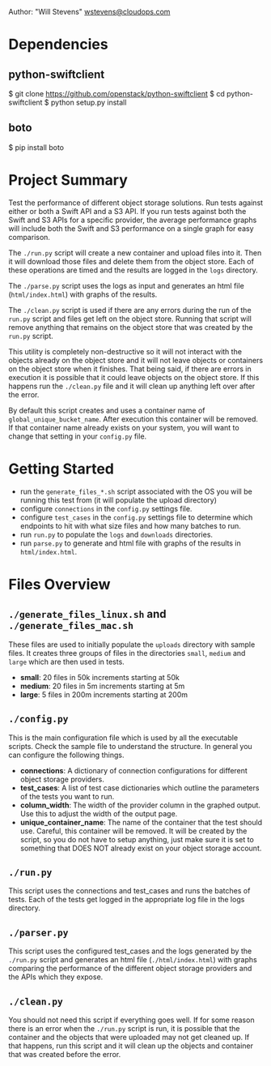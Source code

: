 Author: "Will Stevens" <wstevens@cloudops.com>

Dependencies
============

python-swiftclient
------------------
$ git clone https://github.com/openstack/python-swiftclient
$ cd python-swiftclient
$ python setup.py install

boto
----
$ pip install boto


Project Summary
===============

Test the performance of different object storage solutions.  Run tests against either or both a Swift API and a S3 API.  If you run tests against both the Swift and S3 APIs for a specific provider, the average performance graphs will include both the Swift and S3 performance on a single graph for easy comparison.

The `./run.py` script will create a new container and upload files into it.  Then it will download those files and delete them from the object store.  Each of these operations are timed and the results are logged in the `logs` directory.

The `./parse.py` script uses the logs as input and generates an html file (`html/index.html`) with graphs of the results.

The `./clean.py` script is used if there are any errors during the run of the `run.py` script and files get left on the object store.  Running that script will remove anything that remains on the object store that was created by the `run.py` script.

This utility is completely non-destructive so it will not interact with the objects already on the object store and it will not leave objects or containers on the object store when it finishes.  That being said, if there are errors in execution it is possible that it could leave objects on the object store.  If this happens run the `./clean.py` file and it will clean up anything left over after the error.

By default this script creates and uses a container name of `global_unique_bucket_name`.  After execution this container will be removed.  If that container name already exists on your system, you will want to change that setting in your `config.py` file.


Getting Started
===============

- run the `generate_files_*.sh` script associated with the OS you will be running this test from (it will populate the upload directory)
- configure `connections` in the `config.py` settings file.
- configure `test_cases` in the `config.py` settings file to determine which endpoints to hit with what size files and how many batches to run.
- run `run.py` to populate the `logs` and `downloads` directories.
- run `parse.py` to generate and html file with graphs of the results in `html/index.html`.


Files Overview
==============

`./generate_files_linux.sh` and `./generate_files_mac.sh`
---------------------------------------------------------
These files are used to initially populate the `uploads` directory with sample files.  It creates three groups of files in the directories `small`, `medium` and `large` which are then used in tests.

- **small**: 20 files in 50k increments starting at 50k
- **medium**: 20 files in 5m increments starting at 5m
- **large**: 5 files in 200m increments starting at 200m


`./config.py`
-------------
This is the main configuration file which is used by all the executable scripts.  Check the sample file to understand the structure.  In general you can configure the following things.

- **connections**: A dictionary of connection configurations for different object storage providers.
- **test_cases**: A list of test case dictionaries which outline the parameters of the tests you want to run.
- **column_width**: The width of the provider column in the graphed output.  Use this to adjust the width of the output page.
- **unique_container_name**: The name of the container that the test should use.  Careful, this container will be removed.  It will be created by the script, so you do not have to setup anything, just make sure it is set to something that DOES NOT already exist on your object storage account.


`./run.py`
----------
This script uses the connections and test_cases and runs the batches of tests.  Each of the tests get logged in the appropriate log file in the logs directory.


`./parser.py`
-------------
This script uses the configured test_cases and the logs generated by the `./run.py` script and generates an html file (`./html/index.html`) with graphs comparing the performance of the different object storage providers and the APIs which they expose.


`./clean.py`
------------
You should not need this script if everything goes well.  If for some reason there is an error when the `./run.py` script is run, it is possible that the container and the objects that were uploaded may not get cleaned up.  If that happens, run this script and it will clean up the objects and container that was created before the error.

